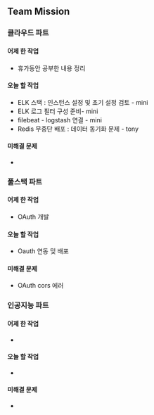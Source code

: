## Team Mission

### 클라우드 파트
#### 어제 한 작업
- 휴가동안 공부한 내용 정리

#### 오늘 할 작업
- ELK 스택 : 인스턴스 설정 및 초기 설정 검토 - mini
- ELK 로그 필터 구성 준비- mini
- filebeat - logstash  연결 - mini
- Redis 무중단 배포 : 데이터 동기화 문제 - tony

#### 미해결 문제
-

### 풀스택 파트
#### 어제 한 작업
- OAuth 개발

#### 오늘 할 작업
- Oauth 연동 및 배포

#### 미해결 문제
- OAuth cors 에러

### 인공지능 파트
#### 어제 한 작업
-

#### 오늘 할 작업
-

#### 미해결 문제
-

